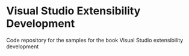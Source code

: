 # Visual Studio Extensibility Development
Code repository for the samples for the book Visual Studio extensibility development
